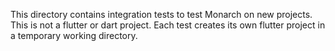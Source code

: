 This directory contains integration tests to test Monarch on new projects.
This is not a flutter or dart project. Each test creates its own flutter 
project in a temporary working directory.